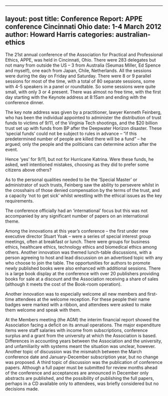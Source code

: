 ﻿
---
layout: post
title:  Conference Report: APPE conference Cincinnati Ohio
date:   1-4 March 2012
author: Howard Harris 
categories: australian-ethics
---

The 21st annual conference of the Association for Practical and Professional Ethics, APPE, was held in Cincinnati, Ohio. There were 283 delegates but not many from outside the US – 3 from Australia (Seumas Miller, Ed Spence and myself), one each from Japan, Chile, Netherlands. All the sessions were during the day on Friday and Saturday. There were 8 or 9 parallel sessions for most of the time, with a total of 80 separate sessions, some with 4-5 speakers in a panel or roundtable. So some sessions were quite small, with only 3 or 4 present. There was almost no free time, with the first day starting with the Keynote address at 8:15am and ending with the conference dinner.

The key note address was given by a practitioner, lawyer Kenneth Feinberg, who has been the individual appointed to administer the distribution of trust funds to victims of 9/11, of the Virginia Tech shootings, and the $20 billion trust set up with funds from BP after the Deepwater Horizon disaster. These ‘special funds’ could not be subject to rules in advance – “if this predetermined number of people are killed there will be a fund” – he argued; only the people and the politicians can determine action after the event.

Hence ‘yes’ for 9/11, but not for Hurricane Katrina. Were these funds, he asked, well intentioned mistakes, choosing as they did to prefer some citizens above others?

As to the personal qualities needed to be the ‘Special Master’ or administrator of such trusts, Feinberg saw the ability to persevere whilst in the crosshairs of those denied compensation by the terms of the trust, and a capacity ‘not to get sick’ whilst wrestling with the ethical issues as the key requirements.

The conference officially had an ‘international’ focus but this was not accompanied by any significant number of papers on an international theme.

Among the innovations at this year’s conference – the first under new executive director Stuart Yoak – were a series of special interest group meetings, often at breakfast or lunch. There were groups for business ethics, healthcare ethics, technology ethics and biomedical ethics among others. Another innovation was themed lunch-table discussions, with a person agreeing to host and lead discussion on an advertised topic with any who choose to join the table. The opportunities for authors to promote newly published books were also enhanced with additional sessions. There is a large book display at the conference with over 20 publishers providing books for sale at a discount and the Association receiving a share of sales (although it meets the cost of the Book-room operation).

Another innovation was to especially welcome all new members and first-time attendees at the welcome reception. For these people their name badges were marked with a ribbon, and attendees were asked to make them welcome and speak with them.

At the Members meeting (the AGM) the interim financial report showed the Association facing a deficit on its annual operations. The major expenditure items were staff salaries with income from subscriptions, conference surplus and a grant from the university at which the Association is based. Differences in accounting years between the Association and the university, and unfamiliarity with systems meant the situation was unclear, however. Another topic of discussion was the mismatch between the March conference date and January-December subscription year, but no change was proposed. A third topic of discussion was the publication of conference papers. Although a full paper must be submitted for review months ahead of the conference and acceptances are announced in December only abstracts are published, and the possibility of publishing the full papers, perhaps in a CD available only to attendees, was briefly considered but no decisions made.
